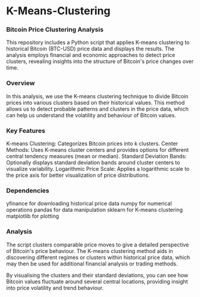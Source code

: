 # K-Means-Clustering

<h3 align="left">Bitcoin Price Clustering Analysis</h3>
This repository includes a Python script that applies K-means clustering to historical Bitcoin (BTC-USD) price data and displays the results. The analysis employs financial and economic approaches to detect price clusters, revealing insights into the structure of Bitcoin's price changes over time.

<h3 align="left">Overview</h3>
In this analysis, we use the K-means clustering technique to divide Bitcoin prices into various clusters based on their historical values. This method allows us to detect probable patterns and clusters in the price data, which can help us understand the volatility and behaviour of Bitcoin values.

<h3 align="left">Key Features</h3>
K-means Clustering: Categorizes Bitcoin prices into k clusters.
Center Methods: Uses K-means cluster centers and provides options for different central tendency measures (mean or median).
Standard Deviation Bands: Optionally displays standard deviation bands around cluster centers to visualize variability.
Logarithmic Price Scale: Applies a logarithmic scale to the price axis for better visualization of price distributions.

<h3 align="left">Dependencies</h3>
yfinance for downloading historical price data
numpy for numerical operations
pandas for data manipulation
sklearn for K-means clustering
matplotlib for plotting

<h3 align="left">Analysis</h3>
The script clusters comparable price moves to give a detailed perspective of Bitcoin's price behaviour. The K-means clustering method aids in discovering different regimes or clusters within historical price data, which may then be used for additional financial analysis or trading methods.

By visualising the clusters and their standard deviations, you can see how Bitcoin values fluctuate around several central locations, providing insight into price volatility and trend behaviour.

